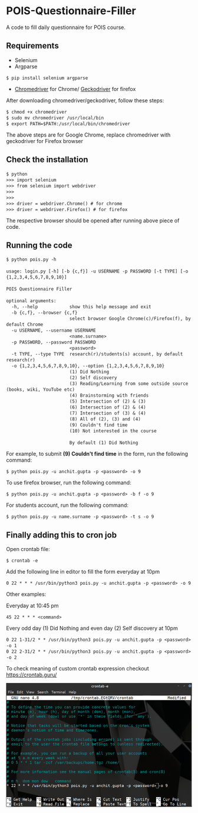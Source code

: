 # POIS-Questionnaire-Filler

A code to fill daily questionnaire for POIS course.

## Requirements

- Selenium
- Argparse
```
$ pip install selenium argparse
```
- [Chromedriver](https://chromedriver.chromium.org/downloads) for Chrome/ [Geckodriver](https://github.com/mozilla/geckodriver/releases) for firefox

After downloading chromedriver/geckodriver, follow these steps:
```
$ chmod +x chromedriver
$ sudo mv chromedriver /usr/local/bin
$ export PATH=$PATH:/usr/local/bin/chromedriver
```

The above steps are for Google Chrome, replace chromedriver with geckodriver for Firefox browser

## Check the installation
```
$ python
>>> import selenium
>>> from selenium import webdriver
>>> 
>>> 
>>> driver = webdriver.Chrome() # for chrome
>>> driver = webdriver.Firefox() # for firefox
```
The respective browser should be opened after running above piece of code.

## Running the code

```
$ python pois.py -h

usage: login.py [-h] [-b {c,f}] -u USERNAME -p PASSWORD [-t TYPE] [-o {1,2,3,4,5,6,7,8,9,10}]

POIS Questionnaire Filler

optional arguments:
  -h, --help            show this help message and exit
  -b {c,f}, --browser {c,f}
                        select browser Google Chrome(c)/Firefox(f), by default Chrome
  -u USERNAME, --username USERNAME
                        <name.surname>
  -p PASSWORD, --password PASSWORD
                        <password>
  -t TYPE, --type TYPE  research(r)/students(s) account, by default research(r)
  -o {1,2,3,4,5,6,7,8,9,10}, --option {1,2,3,4,5,6,7,8,9,10}
                        (1) Did Nothing
                        (2) Self discovery 
                        (3) Reading/Learning from some outside source (books, wiki, YouTube etc) 
                        (4) Brainstorming with friends 
                        (5) Intersection of (2) & (3) 
                        (6) Intersection of (2) & (4) 
                        (7) Intersection of (3) & (4) 
                        (8) All of (2), (3) and (4) 
                        (9) Couldn't find time 
                        (10) Not interested in the course
                        
                        By default (1) Did Nothing
```

For example, to submit **(9) Couldn't find time** in the form, run the following command:
```
$ python pois.py -u anchit.gupta -p <password> -o 9
```

To use firefox browser, run the following command:
```
$ python pois.py -u anchit.gupta -p <password> -b f -o 9
```

For students account, run the following command:
```
$ python pois.py -u name.surname -p <password> -t s -o 9
```

## Finally adding this to cron job

Open crontab file:
```
$ crontab -e
```

Add the following line in editor to fill the form everyday at 10pm
```
0 22 * * * /usr/bin/python3 pois.py -u anchit.gupta -p <password> -o 9
```

Other examples:

Everyday at 10:45 pm
```
45 22 * * * <command> 
```

Every odd day (1) Did Nothing and even day (2) Self discovery at 10pm
```
0 22 1-31/2 * * /usr/bin/python3 pois.py -u anchit.gupta -p <password> -o 1
0 22 2-31/2 * * /usr/bin/python3 pois.py -u anchit.gupta -p <password> -o 2
```

To check meaning of custom crontab expression checkout https://crontab.guru/

![crontab file](./pois.png)
